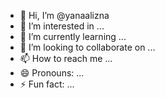 - 👋 Hi, I’m @yanaalizna
- 👀 I’m interested in ...
- 🌱 I’m currently learning ...
- 💞️ I’m looking to collaborate on ...
- 📫 How to reach me ...
- 😄 Pronouns: ...
- ⚡ Fun fact: ...

<!---
yanaalizna/yanaalizna is a ✨ special ✨ repository because its `README.md` (this file) appears on your GitHub profile.
You can click the Preview link to take a look at your changes.
--->
